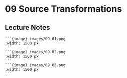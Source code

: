 # 09 Source Transformations

## Lecture Notes

````{div} full-width
```{image} images/09_01.png
:width: 1500 px
```
```{image} images/09_02.png
:width: 1500 px
```
```{image} images/09_03.png
:width: 1500 px
```
````